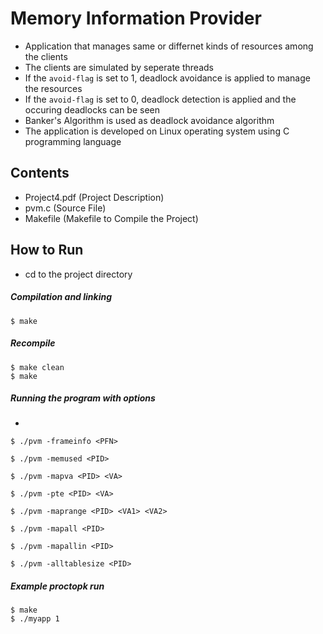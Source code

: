# Memory Information Provider

- Application that manages same or differnet kinds of resources among the clients
- The clients are simulated by seperate threads
- If the `avoid-flag` is set to 1, deadlock avoidance is applied to manage the resources
- If the `avoid-flag` is set to 0, deadlock detection is applied and the occuring deadlocks can be seen
- Banker's Algorithm is used as deadlock avoidance algorithm
- The application is developed on Linux operating system using C programming language

## Contents

- Project4.pdf (Project Description)
- pvm.c (Source File)
- Makefile (Makefile to Compile the Project)

## How to Run

- cd to the project directory

##### Compilation and linking

```
$ make
```

##### Recompile

```
$ make clean
$ make
```

##### Running the program with options

-
```
$ ./pvm -frameinfo <PFN>
```

```
$ ./pvm -memused <PID>
```

```
$ ./pvm -mapva <PID> <VA>
```

```
$ ./pvm -pte <PID> <VA>
```

```
$ ./pvm -maprange <PID> <VA1> <VA2>
```

```
$ ./pvm -mapall <PID>
```

```
$ ./pvm -mapallin <PID>
```

```
$ ./pvm -alltablesize <PID>
```

##### Example proctopk run

```
$ make
$ ./myapp 1
```
